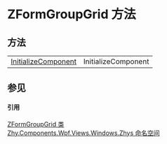 # ZFormGroupGrid 方法




## 方法
<table>
<tr>
<td><a href="M_Zhy_Components_Wpf_Views_Windows_Zhys_ZFormGroupGrid_InitializeComponent.md">InitializeComponent</a></td>
<td>InitializeComponent</td></tr>
</table>

## 参见


#### 引用
<a href="T_Zhy_Components_Wpf_Views_Windows_Zhys_ZFormGroupGrid.md">ZFormGroupGrid 类</a>  
<a href="N_Zhy_Components_Wpf_Views_Windows_Zhys.md">Zhy.Components.Wpf.Views.Windows.Zhys 命名空间</a>  
